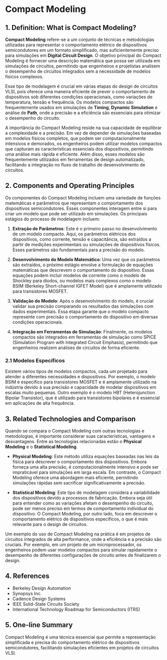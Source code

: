# Compact Modeling

## 1. Definition: What is **Compact Modeling**?
**Compact Modeling** refere-se a um conjunto de técnicas e metodologias utilizadas para representar o comportamento elétrico de dispositivos semicondutores em um formato simplificado, mas suficientemente preciso para simulações em **Digital Circuit Design**. O objetivo principal do Compact Modeling é fornecer uma descrição matemática que possa ser utilizada em simulações de circuitos, permitindo que engenheiros e projetistas analisem o desempenho de circuitos integrados sem a necessidade de modelos físicos complexos. 

Esse tipo de modelagem é crucial em várias etapas do design de circuitos VLSI, pois oferece uma maneira eficiente de prever o comportamento de dispositivos sob diferentes condições operacionais, como variações de temperatura, tensão e frequência. Os modelos compactos são frequentemente usados em simulações de **Timing**, **Dynamic Simulation** e análise de **Path**, onde a precisão e a eficiência são essenciais para otimizar o desempenho do circuito.

A importância do Compact Modeling reside na sua capacidade de equilibrar a complexidade e a precisão. Em vez de depender de simulações baseadas em modelos físicos completos, que podem ser computacionalmente intensivos e demorados, os engenheiros podem utilizar modelos compactos que capturam as características essenciais dos dispositivos, permitindo uma análise mais rápida e eficiente. Além disso, esses modelos são frequentemente utilizados em ferramentas de design automatizado, facilitando a integração no fluxo de trabalho de desenvolvimento de circuitos.

## 2. Components and Operating Principles
Os componentes do Compact Modeling incluem uma variedade de funções matemáticas e parâmetros que representam o comportamento dos dispositivos semicondutores. Esses componentes interagem entre si para criar um modelo que pode ser utilizado em simulações. Os principais estágios do processo de modelagem incluem:

1. **Extração de Parâmetros**: Este é o primeiro passo no desenvolvimento de um modelo compacto. Aqui, os parâmetros elétricos dos dispositivos, como corrente, tensão e capacitância, são extraídos a partir de medições experimentais ou simulações de dispositivos físicos. Esses parâmetros são fundamentais para a precisão do modelo.

2. **Desenvolvimento do Modelo Matemático**: Uma vez que os parâmetros são extraídos, o próximo estágio envolve a formulação de equações matemáticas que descrevem o comportamento do dispositivo. Essas equações podem incluir modelos de corrente como o modelo de Shockley para diodos, ou modelos mais complexos como o modelo BSIM (Berkeley Short-channel IGFET Model) que é amplamente utilizado para transistores MOSFET.

3. **Validação do Modelo**: Após o desenvolvimento do modelo, é crucial validar sua precisão comparando os resultados das simulações com dados experimentais. Essa etapa garante que o modelo compacto represente com precisão o comportamento do dispositivo em diversas condições operacionais.

4. **Integração em Ferramentas de Simulação**: Finalmente, os modelos compactos são integrados em ferramentas de simulação como SPICE (Simulation Program with Integrated Circuit Emphasis), permitindo que engenheiros realizem análises de circuitos de forma eficiente.

### 2.1 Modelos Específicos
Existem vários tipos de modelos compactos, cada um projetado para atender a diferentes necessidades e dispositivos. Por exemplo, o modelo BSIM é específico para transistores MOSFET e é amplamente utilizado na indústria devido à sua precisão e capacidade de modelar dispositivos em escalas muito pequenas. Outro exemplo é o modelo HBT (Heterojunction Bipolar Transistor), que é utilizado para transistores bipolares e é essencial em aplicações de alta frequência.

## 3. Related Technologies and Comparison
Quando se compara o Compact Modeling com outras tecnologias e metodologias, é importante considerar suas características, vantagens e desvantagens. Entre as tecnologias relacionadas estão o **Physical Modeling** e o **Statistical Modeling**.

- **Physical Modeling**: Este método utiliza equações baseadas nas leis da física para descrever o comportamento dos dispositivos. Embora forneça uma alta precisão, é computacionalmente intensivo e pode ser impraticável para simulações em larga escala. Em contraste, o Compact Modeling oferece uma abordagem mais eficiente, permitindo simulações rápidas sem sacrificar significativamente a precisão.

- **Statistical Modeling**: Este tipo de modelagem considera a variabilidade dos dispositivos devido a processos de fabricação. Embora seja útil para entender como as variações afetam o desempenho do circuito, pode ser menos preciso em termos de comportamento individual do dispositivo. O Compact Modeling, por outro lado, foca em descrever o comportamento elétrico de dispositivos específicos, o que é mais relevante para o design de circuitos.

Um exemplo do uso de Compact Modeling na prática é em projetos de circuitos integrados de alta performance, onde a eficiência e a precisão são cruciais. Por exemplo, em um projeto de um microprocessador, os engenheiros podem usar modelos compactos para simular rapidamente o desempenho de diferentes configurações de circuito antes de finalizarem o design.

## 4. References
- Berkeley Design Automation
- Synopsys Inc.
- Cadence Design Systems
- IEEE Solid-State Circuits Society
- International Technology Roadmap for Semiconductors (ITRS)

## 5. One-line Summary
Compact Modeling é uma técnica essencial que permite a representação simplificada e precisa do comportamento elétrico de dispositivos semicondutores, facilitando simulações eficientes em projetos de circuitos VLSI.